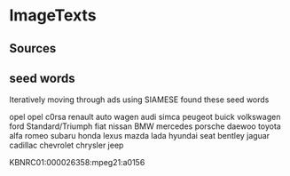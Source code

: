 # ImageTexts

## Sources


## seed words
Iteratively moving through ads using SIAMESE found these seed words


opel
opel c0rsa
renault
auto
wagen
audi
simca
peugeot
buick
volkswagen
ford
Standard/Triumph
fiat
nissan
BMW
mercedes
porsche
daewoo
toyota
alfa romeo
subaru
honda
lexus
mazda
lada
hyundai
seat
bentley
jaguar
cadillac
chevrolet
chrysler
jeep

KBNRC01:000026358:mpeg21:a0156
